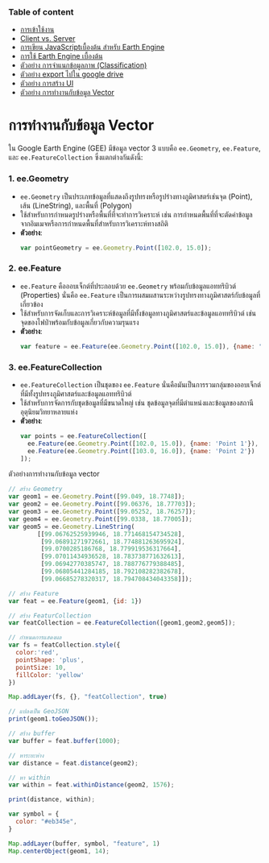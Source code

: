 ### Table of content
* [การเข้าใช้งาน](./README.md)
* [Client vs. Server](./0_client_vs_server.md)
* [การเขียน JavaScriptเบื้องต้น สำหรับ Earth Engine](./1_JavaScript.md)
* [การใช้ Earth Engine เบื้องต้น](./2_GEE_basic.md)
* [ตัวอย่าง การจำแนกข้อมูลภาพ (Classification)](./3_Classification.md)
* [ตัวอย่าง export ไปใน google drive](./4_export.md)
* [ตัวอย่าง การสร้าง UI](./5_ui.md)
* [ตัวอย่าง การทำงานกับข้อมูล Vector](./6_vector.md)

###
# การทำงานกับข้อมูล Vector
ใน Google Earth Engine (GEE) มีข้อมูล vector 3 แบบคือ `ee.Geometry`, `ee.Feature`, และ `ee.FeatureCollection` ซึ่งแตกต่างกันดังนี้:

### 1. ee.Geometry

- `ee.Geometry` เป็นประเภทข้อมูลที่แสดงถึงรูปทรงหรือรูปร่างทางภูมิศาสตร์เช่นจุด (Point), เส้น (LineString), และพื้นที่ (Polygon)
- ใช้สำหรับการกำหนดรูปร่างหรือพื้นที่ที่จะทำการวิเคราะห์ เช่น การกำหนดพื้นที่ที่จะตัดค่าข้อมูลจากอิมเมจหรือการกำหนดพื้นที่สำหรับการวิเคราะห์ทางสถิติ
- **ตัวอย่าง**:
    ```javascript
    var pointGeometry = ee.Geometry.Point([102.0, 15.0]);
    ```

### 2. ee.Feature

- `ee.Feature` คือออบเจ็กต์ที่ประกอบด้วย `ee.Geometry` พร้อมกับข้อมูลแอททริบิวต์ (Properties) นั่นคือ `ee.Feature` เป็นการผสมผสานระหว่างรูปทรงทางภูมิศาสตร์กับข้อมูลที่เกี่ยวข้อง
- ใช้สำหรับการจัดเก็บและการวิเคราะห์ข้อมูลที่มีทั้งข้อมูลทางภูมิศาสตร์และข้อมูลแอททริบิวต์ เช่น จุดของไฟป่าพร้อมกับข้อมูลเกี่ยวกับความรุนแรง
- **ตัวอย่าง**:
    ```javascript
    var feature = ee.Feature(ee.Geometry.Point([102.0, 15.0]), {name: 'Sample Point'});
    ```

### 3. ee.FeatureCollection

- `ee.FeatureCollection` เป็นชุดของ `ee.Feature` นั่นคือมันเป็นการรวมกลุ่มของออบเจ็กต์ที่มีทั้งรูปทรงภูมิศาสตร์และข้อมูลแอททริบิวต์
- ใช้สำหรับการจัดการกับชุดข้อมูลที่มีขนาดใหญ่ เช่น ชุดข้อมูลจุดที่มีตำแหน่งและข้อมูลของสถานีอุตุนิยมวิทยาหลายแห่ง
- **ตัวอย่าง**:
    ```javascript
    var points = ee.FeatureCollection([
      ee.Feature(ee.Geometry.Point([102.0, 15.0]), {name: 'Point 1'}),
      ee.Feature(ee.Geometry.Point([103.0, 16.0]), {name: 'Point 2'})
    ]);
    ```

ตัวอย่างการทำงานกับข้อมูล vector
```js
// สร้าง Geometry
var geom1 = ee.Geometry.Point([99.049, 18.7748]);
var geom2 = ee.Geometry.Point([99.06376, 18.77703]);
var geom3 = ee.Geometry.Point([99.05252, 18.76257]);
var geom4 = ee.Geometry.Point([99.0338, 18.77005]);
var geom5 = ee.Geometry.LineString(
        [[99.06762525939946, 18.771468154734528],
         [99.06891271972661, 18.774881263695924],
         [99.0700285186768, 18.779919536317664],
         [99.07011434936528, 18.783738771632613],
         [99.06942770385747, 18.788776779388485],
         [99.06805441284185, 18.792108282382678],
         [99.06685278320317, 18.794708434043358]]);

// สร้าง Feature
var feat = ee.Feature(geom1, {id: 1})

// สร้าง FeaturCollection 
var featCollection = ee.FeatureCollection([geom1,geom2,geom5]);

// กำหนดการแสดงผล
var fs = featCollection.style({
  color:'red', 
  pointShape: 'plus', 
  pointSize: 10,
  fillColor: 'yellow'
})

Map.addLayer(fs, {}, "featCollection", true)

// แปลงเป็น GeoJSON
print(geom1.toGeoJSON());

// สร้าง buffer
var buffer = feat.buffer(1000);

// หาระยะห่าง
var distance = feat.distance(geom2);

// หา within
var within = feat.withinDistance(geom2, 1576);

print(distance, within);

var symbol = {
  color: "#eb345e",
}

Map.addLayer(buffer, symbol, "feature", 1)
Map.centerObject(geom1, 14);

```